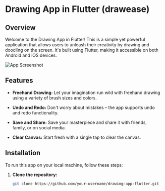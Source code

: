 # Drawing App in Flutter (drawease)

## Overview

Welcome to the Drawing App in Flutter! This is a simple yet powerful application that allows users to unleash their creativity by drawing and doodling on the screen. It's built using Flutter, making it accessible on both Android and iOS devices.

![App Screenshot](app-screenshot.png)

## Features

- **Freehand Drawing:** Let your imagination run wild with freehand drawing using a variety of brush sizes and colors.

- **Undo and Redo:** Don't worry about mistakes – the app supports undo and redo functionality.

- **Save and Share:** Save your masterpiece and share it with friends, family, or on social media.

- **Clear Canvas:** Start fresh with a single tap to clear the canvas.

## Installation

To run this app on your local machine, follow these steps:

1. **Clone the repository:**
   ```bash
   git clone https://github.com/your-username/drawing-app-flutter.git
